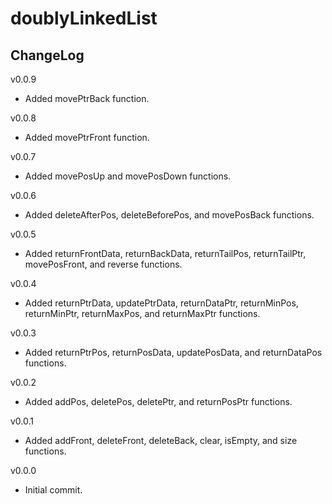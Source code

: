 # doublyLinkedList

## ChangeLog
v0.0.9
- Added movePtrBack function.

v0.0.8
- Added movePtrFront function.

v0.0.7
- Added movePosUp and movePosDown functions.

v0.0.6
- Added deleteAfterPos, deleteBeforePos, and movePosBack functions.

v0.0.5
- Added returnFrontData, returnBackData, returnTailPos, returnTailPtr, movePosFront, and reverse functions.

v0.0.4
- Added returnPtrData, updatePtrData, returnDataPtr, returnMinPos, returnMinPtr, returnMaxPos, and returnMaxPtr functions.

v0.0.3
- Added returnPtrPos, returnPosData, updatePosData, and returnDataPos functions.

v0.0.2
- Added addPos, deletePos, deletePtr, and returnPosPtr functions.

v0.0.1
- Added addFront, deleteFront, deleteBack, clear, isEmpty, and size functions.

v0.0.0
- Initial commit.